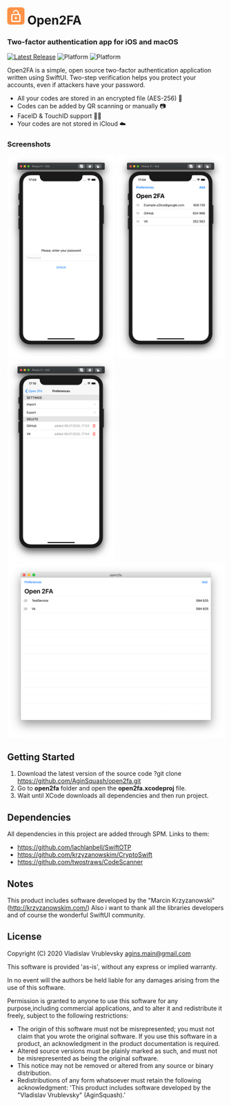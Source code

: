 
# <img src="https://github.com/AginSquash/open2fa/blob/master/open2fa_logo.png?raw=true" alt="Logo" width="40" height="40">  Open2FA

### Two-factor authentication app for iOS and macOS

[![Latest Release](https://img.shields.io/github/v/release/AginSquash/open2fa)](https://github.com/AginSquash/open2fa/releases)
![Platform](https://img.shields.io/badge/iOS-13.0%2B-orange)
![Platform](https://img.shields.io/badge/macOS-10.15%2B-orange)

Open2FA is a simple, open source two-factor authentication application written using SwiftUI. Two-step verification helps you protect your accounts, even if attackers have your password.

- All your codes are stored in an encrypted file (AES-256) 🔐
- Codes can be added by QR scanning or manually  📷
- FaceID & TouchID support 👨‍🦱
- Your codes are not stored in iCloud ☁️

### Screenshots
<img src="https://github.com/AginSquash/open2fa/blob/master/screenshots/screenshot1.png?raw=true" width="250" alt="Screenshot of the Login screen" /> 
<img src="https://github.com/AginSquash/open2fa/blob/master/screenshots/screenshot2.png?raw=true" width="250" alt="Screenshot of the token list" /> 
<img src="https://github.com/AginSquash/open2fa/blob/master/screenshots/screenshot3.png?raw=true" width="250" alt="Screenshot of the edit list" />  &nbsp;

<img src="https://github.com/AginSquash/open2fa/blob/master/screenshots/screenshot4.png?raw=true" width="550" alt="Screenshot of the Authenticator token list" /> 


## Getting Started
 1. Download the latest version of the source code
 ?git clone https://github.com/AginSquash/open2fa.git
 2. Go to **open2fa** folder and open the **open2fa.xcodeproj** file.
 3. Wait until XCode downloads all dependencies and then run project.  


## Dependencies
All dependencies in this project are added through SPM. Links to them:
- https://github.com/lachlanbell/SwiftOTP
- https://github.com/krzyzanowskim/CryptoSwift
- https://github.com/twostraws/CodeScanner

## Notes
This product includes software developed by the "Marcin Krzyzanowski" (http://krzyzanowskim.com/)
Also i want to thank all the libraries developers and of course the wonderful SwiftUI community.

## License

Copyright (C) 2020 Vladislav Vrublevsky <agins.main@gmail.com>

This software is provided 'as-is', without any express or implied warranty.

In no event will the authors be held liable for any damages arising from the use of this software.

Permission is granted to anyone to use this software for any purpose,including commercial applications, and to alter it and redistribute it freely, subject to the following restrictions:

- The origin of this software must not be misrepresented; you must not claim that you wrote the original software. If you use this software in a product, an acknowledgment in the product documentation is required.
- Altered source versions must be plainly marked as such, and must not be misrepresented as being the original software.
- This notice may not be removed or altered from any source or binary distribution.
- Redistributions of any form whatsoever must retain the following acknowledgment: 'This product includes software developed by the "Vladislav Vrublevsky" (AginSquash).'